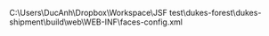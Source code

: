 C:\Users\DucAnh\Dropbox\Workspace\JSF test\dukes-forest\dukes-shipment\build\web\WEB-INF\faces-config.xml
